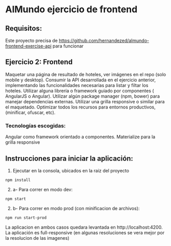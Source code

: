 # AlMundo ejercicio de frontend

## Requisitos:

Este proyecto precisa de https://github.com/hernandezed/almundo-frontend-exercise-api para funcionar

## Ejercicio 2: Frontend
Maquetar una página de resultado de hoteles, ver imágenes en el repo (solo mobile y desktop).
Consumir la API desarrollada en el ejercicio anterior, implementando las funcionalidades
necesarias para listar y filtar los hoteles.
Utilizar alguna librería o framework guiado por componentes ( AngularJS o Angular).
Utilizar algún package manager (npm, bower) para manejar dependencias externas.
Utilizar una grilla responsive o similar para el maquetado.
Optimizar todos los recursos para entornos productivos, (minificar, ofuscar, etc).

### Tecnologías escogidas:
Angular como framework orientado a componentes.
Materialize para la grilla responsive

## Instrucciones para iniciar la aplicación:
1. Ejecutar en la consola, ubicados en la raiz del proyecto
```
npm install
```
2. a- Para correr en modo dev:
```
npm start
```
2. b- Para correr en modo prod (con minificacion de archivos):
```
npm run start-prod
```

La aplicacion en ambos casos quedara levantada en http://localhost:4200. La aplicación es full-responsive (en algunas resoluciones se vera mejor por la resolucion de las imagenes)
